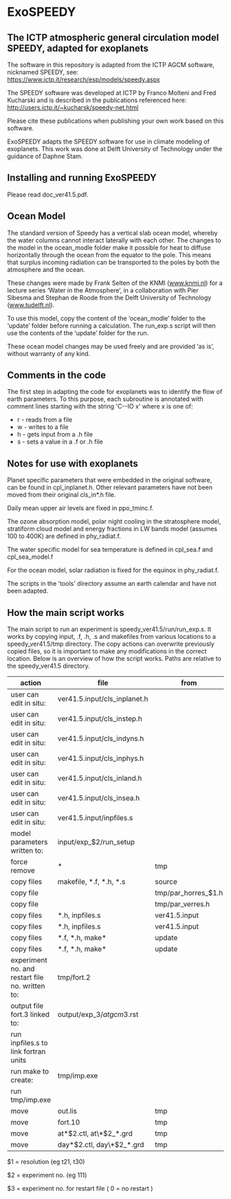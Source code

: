 # ExoSPEEDY
## The ICTP atmospheric general circulation model SPEEDY, adapted for exoplanets

The software in this repository is adapted from the ICTP AGCM software, nicknamed SPEEDY, see:
https://www.ictp.it/research/esp/models/speedy.aspx

The SPEEDY software was developed at ICTP by Franco Molteni and Fred Kucharski and is described in the publications referenced here:
http://users.ictp.it/~kucharsk/speedy-net.html

Please cite these publications when publishing your own work based on this software.

ExoSPEEDY adapts the SPEEDY software for use in climate modeling of exoplanets.
This work was done at Delft University of Technology under the guidance of Daphne Stam.

## Installing and running ExoSPEEDY

Please read doc_ver41.5.pdf.

## Ocean Model
The standard version of Speedy has a vertical slab ocean model, whereby the water columns cannot interact laterally with each other. The changes to the model in the ocean_modle folder make it possible for heat to diffuse horizontally through the ocean from the equator to the pole. This means that surplus incoming radiation can be transported to the poles by both the atmosphere and the ocean.


These changes were made by Frank Selten of the KNMI (www.knmi.nl) for a lecture series ‘Water in the Atmosphere’, in a collaboration with Pier Sibesma and Stephan de Roode from the Delft University of Technology (www.tudelft.nl).


To use this model, copy the content of the ‘ocean_modle’ folder to the ‘update’ folder before running a calculation. The run_exp.s script will then use the contents of the ‘update’ folder for the run.


These ocean model changes may be used freely and are provided ‘as is’, without warranty of any kind.

## Comments in the code
The first step in adapting the code for exoplanets was to identify the flow of earth parameters.
To this purpose, each subroutine is annotated with comment lines starting with the string 'C--IO x' where x is one of:
- r - reads from a file
- w - writes to a file
- h - gets input from a .h file
- s - sets a value in a .f or .h file

## Notes for use with exoplanets
Planet specific parameters that were embedded in the original software, can be found in cpl\_inplanet.h. Other relevant parameters have not been moved from their original cls\_in\*.h file.

Daily mean upper air levels are fixed in ppo\_tminc.f.

The ozone absorption model, polar night cooling in the stratosphere model, stratiform cloud model and energy fractions in LW bands model (assumes 100 to 400K) are defined in phy\_radiat.f.

The water specific model for sea temperature is defined in cpl\_sea.f and cpl\_sea\_model.f

For the ocean model, solar radiation is fixed for the equinox in phy\_radiat.f.

The scripts in the 'tools' directory assume an earth calendar and have not been adapted.

## How the main script works

The main script to run an experiment is speedy\_ver41.5/run/run\_exp.s.
It works by copying input, .f, .h, .s and makefiles from various locations to a speedy\_ver41.5/tmp directory. The copy actions can overwrite previously copied files, so it is important to make any modifications in the correct location. Below is an overview of how the script works. Paths are relative to the speedy\_ver41.5 directory.

**action** | **file** | **from** | **to**
--- | --- | --- | ---
user can edit in situ: | ver41.5.input/cls\_inplanet.h |  | 
user can edit in situ: | ver41.5.input/cls\_instep.h |  | 
user can edit in situ: | ver41.5.input/cls\_indyns.h |  | 
user can edit in situ: | ver41.5.input/cls\_inphys.h |  | 
user can edit in situ: | ver41.5.input/cls\_inland.h |  | 
user can edit in situ: | ver41.5.input/cls\_insea.h |  | 
user can edit in situ: | ver41.5.input/inpfiles.s |  | 
model parameters written to: | input/exp\_$2/run\_setup |  | 
force remove | * | tmp | 
copy files | makefile, \*.f, \*.h, \*.s | source | tmp
copy file |  | tmp/par\_horres\_$1.h | tmp/atparam.h
copy file |  | tmp/par\_verres.h | tmp/atparam1.h
copy files | \*.h, inpfiles.s | ver41.5.input | tmp
copy files | \*.h, inpfiles.s | ver41.5.input | input/exp\_$2
copy files | \*.f, \*.h, make\* | update | tmp
copy files | \*.f, \*.h, make\* | update | input/exp\_$2
experiment no. and restart file no. written to: | tmp/fort.2 |  | 
output file fort.3 linked to: | output/exp\_$3/atgcm$3.rst |  | 
run inpfiles.s to link fortran units |  |  | 
run make to create: | tmp/imp.exe |  | 
run tmp/imp.exe | |  | 
move | out.lis | tmp | output/exp\_$2/atgcm$2.lis
move | fort.10 | tmp | output/exp\_$2/atgcm$2.rst
move | at\*$2.ctl, at\*$2\_\*.grd | tmp | output/exp\_$2
move | day\*$2.ctl, day\*$2\_\*.grd | tmp | output/exp\_$2


$1 = resolution (eg t21, t30)

$2 = experiment no. (eg 111)

$3 = experiment no. for restart file ( 0 = no restart )
